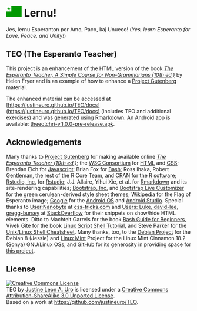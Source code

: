 # ![eoFlag](./src/42px-Fla.png) Lernu!
Jes, lernu Esperanton por Amo, Paco, kaj Unueco! (_Yes, learn Esperanto for Love, Peace, and Unity!_)

## TEO (The Esperanto Teacher)

This project is an enhancement of the HTML version of the book [_The Esperanto Teacher, A Simple Course for Non-Grammarians (10th ed.)_](https://www.gutenberg.org/files/8177/8177-h/8177-h.htm) by Helen Fryer and is an example of how to enhance a [Project Gutenberg](http://www.gutenberg.org/) material.  

The enhanced material can be accessed at [https://justineuro.github.io/TEO/docs](https://justineuro.github.io/TEO/docs) (includes TEO and additional exercises) and was generated using [Rmarkdown](http://rmarkdown.rstudio.com).  An Android app is available: [theeotchri-v.1.0.0-pre-release.apk](https://github.com/justineuro/TEO/releases/download/pre-release-v.1.0.0/theeotchri-v.1.0.0-pre-release.apk).

## Acknowledgements
Many thanks to [Project Gutenberg](http://www.gutenberg.org/) for making available online [_The Esperanto Teacher (10th ed.)_](https://www.gutenberg.org/files/8177/8177-h/8177-h.htm); the [W3C Consortium](http://www.w3.org/html/) for [HTML](https://en.wikipedia.org/wiki/HTML) and [CSS](https://en.wikipedia.org/wiki/CSS); Brendan Eich for [Javascript](https://en.wikipedia.org/wiki/JavaScript); Brian Fox for [Bash](https://www.gnu.org/software/bash/); Ross Ihaka, Robert Gentleman, the rest of the R Core Team, and [CRAN](https://cran.r-project.org/) for the [R software](https://www.R-project.org/); [Rstudio, Inc.](https://www.rstudio.com/) for   [Rstudio](https://en.wikipedia.org/wiki/RStudio); J.J. Allaire, Yihui Xie, et al. for [Rmarkdown](http://rmarkdown.rstudio.com) and its site-rendering capabilities; [Bootstrap, Inc.](http://getbootstrap.com) and [Bootstrap Live Customizer](https://www.bootstrap-live-customizer.com) for the green cerulean-derived style sheet themes; [Wikipedia](https://en.wikipedia.org/wiki/File:Flag_of_Esperanto.svg) for the Flag of Esperanto image; [Google](https://www.google.com) for the [Android OS](https://en.wikipedia.org/wiki/Android_(operating_system)) and [Android Studio](https://developer.android.com/studio/index.html).  Special thanks to [User:Nanobyte](https://css-tricks.com/snippets/javascript/showhide-element/) at [css-tricks.com](https://css-tricks.com)
and [Users: Luke, david-lee, gregg-bursey](http://stackoverflow.com/questions/19163327/how-do-i-make-a-div-hidden-by-default-using-javascript) at [StackOverflow](http://stackoverflow.com) for their snippets on show/hide HTML elements.  Ditto to Machtelt Garrels for the book [Bash Guide for Beginners](http://tldp.org/LDP/Bash-Beginners-Guide/html/Bash-Beginners-Guide.html/), Vivek Gite for the book [Linux Script Shell Tutorial](http://www.freeos.com/guides/lsst/), and Steve Parker for the [Unix/Linux Shell Cheatsheet](http://steve-parker.org/sh/cheatsheet.pdf).  Many thanks, too, to the [Debian Project](https://www.debian.org) for the Debian 8 (Jessie) and [Linux Mint](https://www.linuxmint.com/) Project for the Linux Mint Cinnamon 18.2 (Sonya) GNU/Linux OSs, and [GitHub](https://github.com) for its generosity in providing space for [this project](https://github.com/justineuro/TEO).   

## License
<a rel="license" href="http://creativecommons.org/licenses/by-sa/3.0/"><img alt="Creative Commons License" style="border-width:0" src="https://i.creativecommons.org/l/by-sa/3.0/80x15.png" /></a><br /><span xmlns:dct="http://purl.org/dc/terms/" property="dct:title">TEO</span> by <a xmlns:cc="http://creativecommons.org/ns#" href="https://github.com/justineuro" property="cc:attributionName" rel="cc:attributionURL">Justine Leon A. Uro</a> is licensed under a <a rel="license" href="http://creativecommons.org/licenses/by-sa/3.0/">Creative Commons Attribution-ShareAlike 3.0 Unported License</a>.<br />Based on a work at <a xmlns:dct="http://purl.org/dc/terms/" href="https://github.com/jusitneuro/TEO" rel="dct:source">https://github.com/justineuro/TEO</a>.
